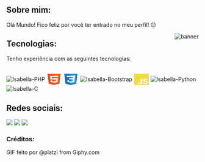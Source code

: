 ## Sobre mim:

 Olá Mundo! Fico feliz por você ter entrado no meu perfil! :blush:

 <img align="right" alt="banner" title="Banner-GIF" src="https://media.giphy.com/media/TjRcLDHDgLOWiI0L1V/giphy.gif" />
 
 ## Tecnologias:
 Tenho experiência com as seguintes tecnologias:
<div style="display: inline_block"><br>
 <img align="center" alt="Isabella-PHP" height="30" width="40" src="https://cdn.jsdelivr.net/gh/devicons/devicon/icons/php/php-original.svg">
 <img align="center" alt="Isabella-HTML" height="30" width="40" src="https://raw.githubusercontent.com/devicons/devicon/master/icons/html5/html5-original.svg">
 <img align="center" alt="Isabella-CSS" height="30" width="40" src="https://raw.githubusercontent.com/devicons/devicon/master/icons/css3/css3-original.svg">
 <img align="center" alt="Isabella-Bootstrap" height="30" width="40" src="https://cdn.jsdelivr.net/gh/devicons/devicon/icons/bootstrap/bootstrap-plain-wordmark.svg" />
 <img align="center" alt="Isabella-Js" height="30" width="40" src="https://raw.githubusercontent.com/devicons/devicon/master/icons/javascript/javascript-plain.svg">
 <img align="center" alt="Isabella-Python" height="30" width="40" src="https://raw.githubusercontent.com/jmnote/z-icons/master/svg/python.svg" />
 <img align="center" alt="Isabella-C" height="30" width="40" src="https://raw.githubusercontent.com/jmnote/z-icons/master/svg/c.svg" />
 </div>

 ## Redes sociais:

 <div>
  <a href="https://www.instagram.com/itsbellathome/" target="_blank"><img src="https://img.shields.io/badge/-Instagram-%23E4405F?style=for-the-badge&logo=instagram&logoColor=white" target="_blank"></a>
  <a href = "mailto:isabellathome7@gmail.com"><img src="https://img.shields.io/badge/Gmail-D14836?style=for-the-badge&logo=gmail&logoColor=white" target="_blank"></a>
  <a href="https://www.linkedin.com/in/isabella-thom%C3%A9-999305188/" target="_blank"><img src="https://img.shields.io/badge/-LinkedIn-%230077B5?style=for-the-badge&logo=linkedin&logoColor=white" target="_blank"></a>
</div>
 
 ### Créditos: 
 
 GIF feito por @platzi from Giphy.com
